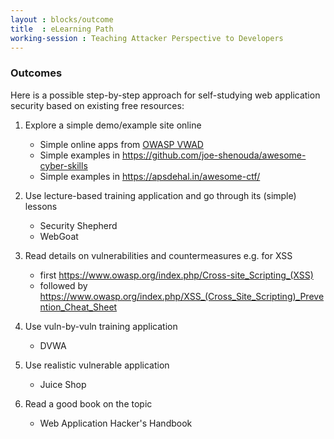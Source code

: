 ```yaml
---
layout : blocks/outcome
title  : eLearning Path
working-session : Teaching Attacker Perspective to Developers
---
```


### Outcomes

Here is a possible step-by-step approach for self-studying
web application security based on existing free resources:

1. Explore a simple demo/example site online
   - Simple online apps from [OWASP VWAD](https://www.owasp.org/index.php/OWASP_Vulnerable_Web_Applications_Directory_Project#tab=On-Line_apps)
   - Simple examples in https://github.com/joe-shenouda/awesome-cyber-skills
   - Simple examples in https://apsdehal.in/awesome-ctf/
   
2. Use lecture-based training application and go through its (simple)
   lessons
   - Security Shepherd
   - WebGoat
   
3. Read details on vulnerabilities and countermeasures e.g. for XSS
   -  first https://www.owasp.org/index.php/Cross-site_Scripting_(XSS)
   -  followed by
      https://www.owasp.org/index.php/XSS_(Cross_Site_Scripting)_Prevention_Cheat_Sheet
      
4. Use vuln-by-vuln training application
   - DVWA
   
5. Use realistic vulnerable application
   - Juice Shop
   
6. Read a good book on the topic
   - Web Application Hacker's Handbook
